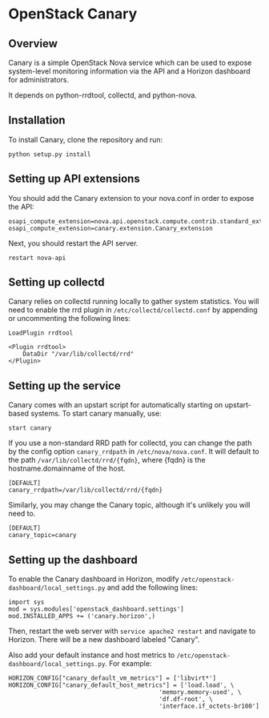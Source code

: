 OpenStack Canary
================

Overview
--------

Canary is a simple OpenStack Nova service which can be used to expose
system-level monitoring information via the API and a Horizon dashboard for
administrators.

It depends on python-rrdtool, collectd, and python-nova.

Installation
------------

To install Canary, clone the repository and run:

    python setup.py install

Setting up API extensions
-------------------------

You should add the Canary extension to your nova.conf in order to expose the API:

    osapi_compute_extension=nova.api.openstack.compute.contrib.standard_extensions
    osapi_compute_extension=canary.extension.Canary_extension

Next, you should restart the API server.

    restart nova-api

Setting up collectd
-------------------

Canary relies on collectd running locally to gather system statistics. You will
need to enable the rrd plugin in `/etc/collectd/collectd.conf` by appending or
uncommenting the following lines:

    LoadPlugin rrdtool

    <Plugin rrdtool>
        DataDir "/var/lib/collectd/rrd"
    </Plugin>

Setting up the service
----------------------

Canary comes with an upstart script for automatically starting on upstart-based
systems. To start canary manually, use:

    start canary

If you use a non-standard RRD path for collectd, you can change the path by the
config option `canary_rrdpath` in `/etc/nova/nova.conf`. It will default to the
path `/var/lib/collectd/rrd/{fqdn}`, where {fqdn} is the hostname.domainname
of the host.

    [DEFAULT]
    canary_rrdpath=/var/lib/collectd/rrd/{fqdn}

Similarly, you may change the Canary topic, although it's unlikely you will need
to.

    [DEFAULT]
    canary_topic=canary

Setting up the dashboard
-------------------

To enable the Canary dashboard in Horizon, modify
`/etc/openstack-dashboard/local_settings.py` and add the following lines:

    import sys
    mod = sys.modules['openstack_dashboard.settings']
    mod.INSTALLED_APPS += ('canary.horizon',)

Then, restart the web server with `service apache2 restart` and navigate to
Horizon. There will be a new dashboard labeled "Canary".

Also add your default instance and host metrics to
`/etc/openstack-dashboard/local_settings.py`. For example:

    HORIZON_CONFIG["canary_default_vm_metrics"] = ['libvirt*']
    HORIZON_CONFIG["canary_default_host_metrics"] = ['load.load', \
                                              'memory.memory-used', \
                                              'df.df-root', \
                                              'interface.if_octets-br100']
